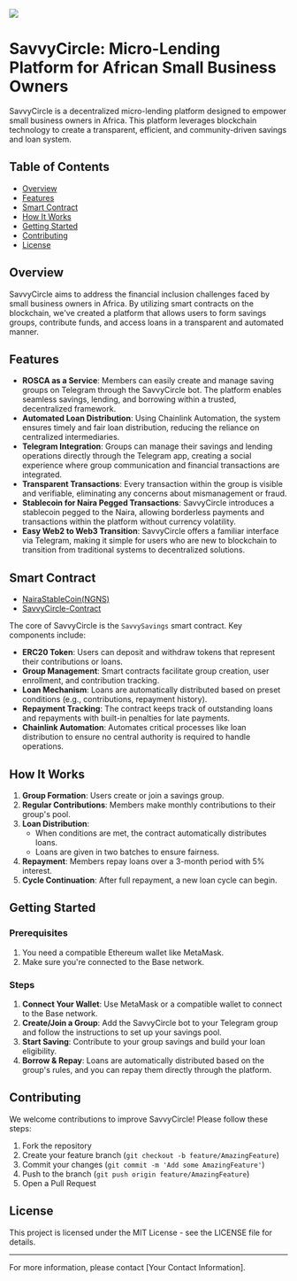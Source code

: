 ![](https://img.shields.io/badge/Base-Buildathon-blue)

# SavvyCircle: Micro-Lending Platform for African Small Business Owners

SavvyCircle is a decentralized micro-lending platform designed to empower small business owners in Africa. This platform leverages blockchain technology to create a transparent, efficient, and community-driven savings and loan system.

## Table of Contents

- [Overview](#overview)
- [Features](#features)
- [Smart Contract](#smart-contract)
- [How It Works](#how-it-works)
- [Getting Started](#getting-started)
- [Contributing](#contributing)
- [License](#license)

## Overview

SavvyCircle aims to address the financial inclusion challenges faced by small business owners in Africa. By utilizing smart contracts on the blockchain, we've created a platform that allows users to form savings groups, contribute funds, and access loans in a transparent and automated manner.

## Features

- **ROSCA as a Service**: Members can easily create and manage saving groups on Telegram through the SavvyCircle bot. The platform enables seamless savings, lending, and borrowing within a trusted, decentralized framework.
- **Automated Loan Distribution**: Using Chainlink Automation, the system ensures timely and fair loan distribution, reducing the reliance on centralized intermediaries.
- **Telegram Integration**: Groups can manage their savings and lending operations directly through the Telegram app, creating a social experience where group communication and financial transactions are integrated.
- **Transparent Transactions**: Every transaction within the group is visible and verifiable, eliminating any concerns about mismanagement or fraud.
- **Stablecoin for Naira Pegged Transactions**: SavvyCircle introduces a stablecoin pegged to the Naira, allowing borderless payments and transactions within the platform without currency volatility.
- **Easy Web2 to Web3 Transition**: SavvyCircle offers a familiar interface via Telegram, making it simple for users who are new to blockchain to transition from traditional systems to decentralized solutions.

## Smart Contract

- [NairaStableCoin(NGNS)](https://sepolia.basescan.org/token/0xf998be67ea24466978a102d9f4ad03bf27aeeed3)
- [SavvyCircle-Contract](https://sepolia.basescan.org/address/0x750c8db6e8df2d8ecfc57b99a4bc58aecf0f4c86)

The core of SavvyCircle is the `SavvySavings` smart contract. Key components include:

- **ERC20 Token**: Users can deposit and withdraw tokens that represent their contributions or loans.
- **Group Management**: Smart contracts facilitate group creation, user enrollment, and contribution tracking.
- **Loan Mechanism**: Loans are automatically distributed based on preset conditions (e.g., contributions, repayment history).
- **Repayment Tracking**: The contract keeps track of outstanding loans and repayments with built-in penalties for late payments.
- **Chainlink Automation**: Automates critical processes like loan distribution to ensure no central authority is required to handle operations.

## How It Works

1. **Group Formation**: Users create or join a savings group.
2. **Regular Contributions**: Members make monthly contributions to their group's pool.
3. **Loan Distribution**:
   - When conditions are met, the contract automatically distributes loans.
   - Loans are given in two batches to ensure fairness.
4. **Repayment**: Members repay loans over a 3-month period with 5% interest.
5. **Cycle Continuation**: After full repayment, a new loan cycle can begin.

## Getting Started

### Prerequisites

1. You need a compatible Ethereum wallet like MetaMask.
2. Make sure you're connected to the Base network.

### Steps

1. **Connect Your Wallet**: Use MetaMask or a compatible wallet to connect to the Base network.
2. **Create/Join a Group**: Add the SavvyCircle bot to your Telegram group and follow the instructions to set up your savings pool.
3. **Start Saving**: Contribute to your group savings and build your loan eligibility.
4. **Borrow & Repay**: Loans are automatically distributed based on the group's rules, and you can repay them directly through the platform.

## Contributing

We welcome contributions to improve SavvyCircle! Please follow these steps:

1. Fork the repository
2. Create your feature branch (`git checkout -b feature/AmazingFeature`)
3. Commit your changes (`git commit -m 'Add some AmazingFeature'`)
4. Push to the branch (`git push origin feature/AmazingFeature`)
5. Open a Pull Request

## License

This project is licensed under the MIT License - see the LICENSE file for details.

---

For more information, please contact [Your Contact Information].
